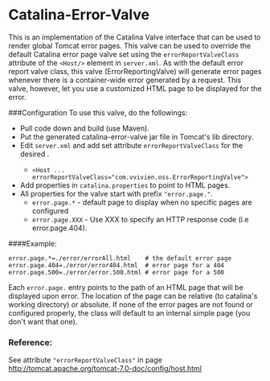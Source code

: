 Catalina-Error-Valve
====================

This is an implementation of the Catalina Valve interface that can be used to render global Tomcat error pages.
This valve can be used to override the default Catalina error page valve set using the `errorReportValveClass` 
attribute of the `<Host/>` element in `server.xml`.  As with the default error report valve class, 
this valve (ErrorReportingValve) will generate error pages whenever there is a container-wide error generated
by a request.  This valve, however, let you use a customized HTML page to be displayed for the error. 


###Configuration
To use this valve, do the followings:
 * Pull code down and build (use Maven).
 * Put the generated catalina-error-valve jar file in Tomcat's lib directory.
 * Edit `server.xml` and add set attribute `errorReportValveClass` for the desired <Host/>.
   * `<Host ... errorReportValveClass="com.vvivien.oss.ErrorReportingValve">`
 * Add properties in `catalina.properties` to point to HTML pages.
 * All properties for the valve start with prefix `"error.page."`.  
   * `error.page.*` - default page to display when no specific pages are configured
   * `error.page.XXX` - Use XXX to specify an HTTP response code (i.e error.page.404).

####Example:

    error.page.*=./error/errorAll.html    # the default error page
    error.page.404=./error/error404.html  # error page for a 404 
    error.page.500=./error/error.500.html # error page for a 500

Each `error.page.` entry points to the path of an HTML page that will be displayed upon error. 
The location of the page can be relative (to catalina's working directory) or absolute.  If none of the error pages
are not found or configured properly, the class will default to an internal simple page (you don't want that one).

### Reference:
See attribute `"errorReportValveClass"` in page 
http://tomcat.apache.org/tomcat-7.0-doc/config/host.html
